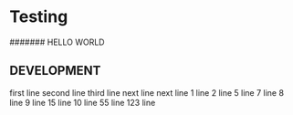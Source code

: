 # Testing

####### HELLO WORLD

## DEVELOPMENT

first line
second line
third line
next line
next line
1 line
2 line
5 line
7 line
8 line
9 line
15 line
10 line
55 line
123 line
